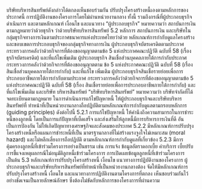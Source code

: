 บริษัทบริหารสินทรัพย์ดังกล่าวได้ตกลงเห็นชอบร่วมกัน
ปรับปรุงโครงสร้างหนี้เองตามหลักการของประกาศนี้
การปฏิบัติงานของโครงการโดยไม่ผ่านหน่วยงานกลาง
ทั้งนี้ รวมถึงกรณีที่ผู้ประกอบธุรกิจดำเนินการ
และตามหลักเกณฑ์ เงื่อนไข และแนวทาง
“ผู้ประกอบธุรกิจ” หมายความว่า สถาบันการเงินตามกฎหมายว่าด้วยธุรกิจ
ว่าด้วยบริษัทบริหารสินทรัพย์
5.2 หลักการ
สถาบันการเงิน และบริษัทในกลุ่มธุรกิจทางการเงินตามประกาศธนาคารแห่งประเทศไทยว่าด้วย
หลักเกณฑ์การกำกับดูแลโครงสร้างและขอบเขตการประกอบธุรกิจของกลุ่มธุรกิจทางการเงิน
ผู้ประกอบธุรกิจบัตรเครดิตตามประกาศกระทรวงการคลังว่าด้วยกิจการที่ต้องขออนุญาตตามข้อ 5
แห่งประกาศคณะปฏิวัติ ฉบับที่ 58 (เรื่อง ธุรกิจบัตรเครดิต) และที่แก้ไขเพิ่มเติม ผู้ประกอบธุรกิจ
สินเชื่อส่วนบุคคลภายใต้การกำกับประกาศกระทรวงการคลังว่าด้วยกิจการที่ต้องขออนุญาตตาม
ข้อ 5 แห่งประกาศคณะปฏิวัติ ฉบับที่ 58 (เรื่อง สินเชื่อส่วนบุคคลภายใต้การกำกับ) และที่แก้ไข
เพิ่มเติม ผู้ประกอบธุรกิจสินเชื่อรายย่อยเพื่อการประกอบอาชีพภายใต้การกำกับตามประกาศ
กระทรวงการคลังว่าด้วยกิจการที่ต้องขออนุญาตตามข้อ 5 แห่งประกาศคณะปฏิวัติ ฉบับที่ 58
(เรื่อง สินเชื่อรายย่อยเพื่อการประกอบอาชีพภายใต้การกํากับ) และที่แก้ไขเพิ่มเติม และบริษัท
บริหารสินทรัพย์
“บริษัทบริหารสินทรัพย์” หมายความว่า บริษัทจำกัดที่ได้จดทะเบียนตามกฎหมาย
ในการดำเนินการแก้ไขปัญหาหนี้ ให้ผู้ประกอบธุรกิจและบริษัทบริหารสินทรัพย์ที่
ทําหน้าที่เป็นหน่วยงานกลางถือปฏิบัติตามหลักเกณฑ์การกำกับดูแลตามกรอบหลักการ (guiding
principles) ดังต่อไปนี้
5.2.1 การแก้ไขปัญหาหนี้ ให้คำนึงถึงความสามารถในการชำระหนี้ของลูกหนี้
โดยเป็นการแก้ปัญหาที่เบ็ดเสร็จ และส่งเสริมให้ลูกหนี้มีการบริหารการเงินที่ดี อันเป็นการป้องกัน
ไม่ให้เกิดปัญหาทางเศรษฐกิจและสังคมของประเทศ
5.2.2 มีหลักเกณฑ์การปรับปรุงโครงสร้างหนี้หรือแผนการชำระหนี้ที่เป็น
มาตรฐานกลางที่ไม่สร้างแรงจูงใจไม่เหมาะสม (moral hazard) และไม่หลีกเลี่ยงการถือปฏิบัติ
ตามหลักเกณฑ์การกำกับดูแลที่เกี่ยวข้อง
5.2.3 มีการคุ้มครองลูกหนี้ที่เข้าร่วมโครงการอย่างเป็นธรรม เช่น การแจ้ง
ข้อมูลอัตราดอกเบี้ย ค่าบริการ เบี้ยปรับ การชี้แจงเหตุผลกรณีไม่อนุมัติลูกหนี้เข้าร่วมโครงการ
การเปิดเผยข้อมูลลูกหนี้ที่เข้าร่วมโครงการ เป็นต้น
5.3 หลักเกณฑ์การปรับปรุงโครงสร้างหนี้ เงื่อนไข แนวทางการปฏิบัติงานของโครงการ
ผู้ประกอบธุรกิจและบริษัทบริหารสินทรัพย์ที่ทำหน้าที่เป็นหน่วยงานกลางต้อง
จัดให้มีหลักเกณฑ์การปรับปรุงโครงสร้างหนี้ เงื่อนไข และแนวทางการปฏิบัติงานตามโครงการที่ตกลง
เห็นชอบร่วมกันไว้อย่างชัดเจนเป็นลายลักษณ์อักษร ซึ่งต้องไม่ขัดกับหลักการของโครงการที่ผ่านความ
